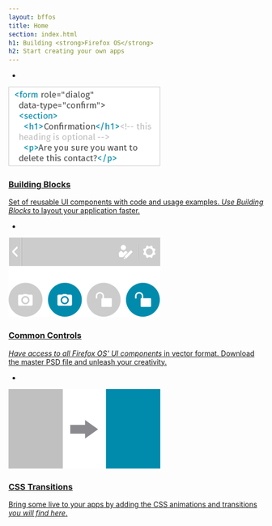 ```yaml
---
layout: bffos
title: Home
section: index.html
h1: Building <strong>Firefox OS</strong>
h2: Start creating your own apps
---
```


* <a class="cell" href="building-blocks">
<img src="images/building_blocks.png" alt="Building Blocks" />
<h3>Building Blocks</h3>
<p>Set of reusable UI components with code and usage examples. <em>Use Building Blocks</em> to layout your application faster.</p>
</a>

* <a class="cell" href="common-controls">
<img src="images/common_controls.png" alt="Common Controls" />
<h3>Common Controls</h3>
<p><em>Have access to all Firefox OS' UI components</em> in vector format. Download the master PSD file and unleash your creativity.</p>
</a>

* <a class="cell" href="transitions" >
<img src="images/transitions.png" alt="Transitions" />
<h3>CSS Transitions</h3>
<p>Bring some live to your apps by adding the CSS animations and transitions <em>you will find here</em>.</p>
</a>